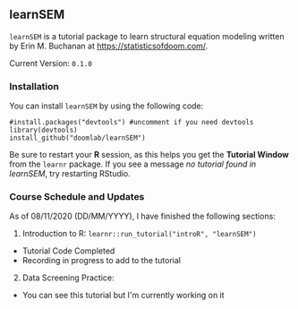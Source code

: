 ## learnSEM

`learnSEM` is a tutorial package to learn structural equation modeling written by Erin M. Buchanan at https://statisticsofdoom.com/.

Current Version: `0.1.0`

### Installation

You can install `learnSEM` by using the following code:

```
#install.packages("devtools") #uncomment if you need devtools
library(devtools)
install_github("doomlab/learnSEM")
```

Be sure to restart your **R** session, as this helps you get the **Tutorial Window** from the `learnr` package. If you see a message *no tutorial found in learnSEM*, try restarting RStudio. 

### Course Schedule and Updates

As of 08/11/2020 (DD/MM/YYYY), I have finished the following sections:

1. Introduction to R: `learnr::run_tutorial("introR", "learnSEM")`
  
  - Tutorial Code Completed
  - Recording in progress to add to the tutorial

2. Data Screening Practice:

  - You can see this tutorial but I'm currently working on it
